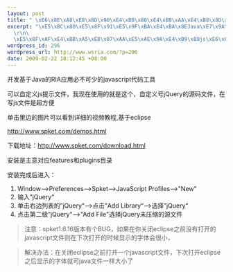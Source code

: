 ```yaml
--- 
layout: post
title: " \xE6\x8E\xA8\xE8\x8D\x90\xE4\xB8\x80\xE4\xB8\xAA\xE4\xB8\x8D\xE9\x94\x99\xE7\x9A\x84js\xE7\xBC\x96\xE8\xBE\x91\xE5\xB7\xA5\xE5\x85\xB7Spket IDE for eclipse"
excerpt: "\xE5\xBC\x80\xE5\x8F\x91\xE5\x9F\xBA\xE4\xBA\x8EJava\xE7\x9A\x84RIA\xE5\xBA\x94\xE7\x94\xA8\xE5\xBF\x85\xE4\xB8\x8D\xE5\x8F\xAF\xE5\xB0\x91\xE7\x9A\x84javascript\xE4\xBB\xA3\xE7\xA0\x81\xE5\xB7\xA5\xE5\x85\xB7\r\n\
  \r\n\
  \xE5\x8F\xAF\xE4\xBB\xA5\xE8\x87\xAA\xE5\xAE\x9A\xE4\xB9\x89js\xE6\x8F\x90\xE7\xA4\xBA\xE6\x96\x87\xE4\xBB\xB6\xEF\xBC\x8C\xE6\x88\x91\xE7\x8E\xB0\xE5\x9C\xA8\xE4\xBD\xBF\xE7\x94\xA8\xE7\x9A\x84\xE5\xB0\xB1\xE6\x98\xAF\xE8\xBF\x99\xE4\xB8\xAA\xEF\xBC\x8C\xE8\x87\xAA\xE5\xAE\x9A\xE4\xB9\x89\xE5\x8F\xB7jQuery\xE7\x9A\x84\xE6\xBA\x90\xE7\xA0\x81\xE6\x96\x87\xE4\xBB\xB6\xEF\xBC\x8C\xE5\x9C\xA8\xE5\x86\x99js\xE6\x96\x87\xE4\xBB\xB6\xE6\x98\xAF\xE8\xB6\x85\xE6\x96\xB9\xE4\xBE\xBF"
wordpress_id: 296
wordpress_url: http://www.wsria.com/?p=296
date: 2009-02-22 18:12:45 +08:00
---
```

开发基于Java的RIA应用必不可少的javascript代码工具

可以自定义js提示文件，我现在使用的就是这个，自定义号jQuery的源码文件，在写js文件是超方便

单击里边的图片可以看到详细的视频教程,基于eclipse

<a id="url_1" href="http://www.spket.com/demos.html" target="_blank">http://www.spket.com/demos.html</a>

下载地址：<a href="http://www.spket.com/download.html" target="_blank">http://www.spket.com/download.html</a>

安装是主意对应features和plugins目录

安装完成后进入：

<!--more-->
<ol>
	<li>Window——&gt;Preferences——&gt;Spket——&gt;JavaScript Profiles——&gt;"New"</li>
	<li>输入”jQuery“</li>
	<li>单击右边列表的”jQuery“——&gt;点击”Add Library“——&gt;选择”jQuery“</li>
	<li>点击第二级”jQuery“——&gt;"Add File"选择jQuery未压缩的源文件</li>
</ol>
<blockquote>注意：spket1.6.16版本有个BUG，如果在你关闭eclipse之前没有打开的javascript文件则在下次打开的时候显示的字体会很小，</blockquote>
<blockquote>解决办法：在关闭eclipse之前打开一个javascript文件，下次打开eclipse之后显示的字体就可java文件一样大小了</blockquote>
